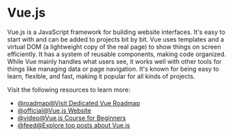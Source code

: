 # Vue.js

Vue.js is a JavaScript framework for building website interfaces. It's easy to start with and can be added to projects bit by bit. Vue uses templates and a virtual DOM (a lightweight copy of the real page) to show things on screen efficiently. It has a system of reusable components, making code organized. While Vue mainly handles what users see, it works well with other tools for things like managing data or page navigation. It's known for being easy to learn, flexible, and fast, making it popular for all kinds of projects.

Visit the following resources to learn more:

- [@roadmap@Visit Dedicated Vue Roadmap](https://roadmap.sh/vue)
- [@official@Vue.js Website](https://vuejs.org/)
- [@video@Vue.js Course for Beginners](https://www.youtube.com/watch?v=VeNfHj6MhgA)
- [@feed@Explore top posts about Vue.js](https://app.daily.dev/tags/vuejs?ref=roadmapsh)